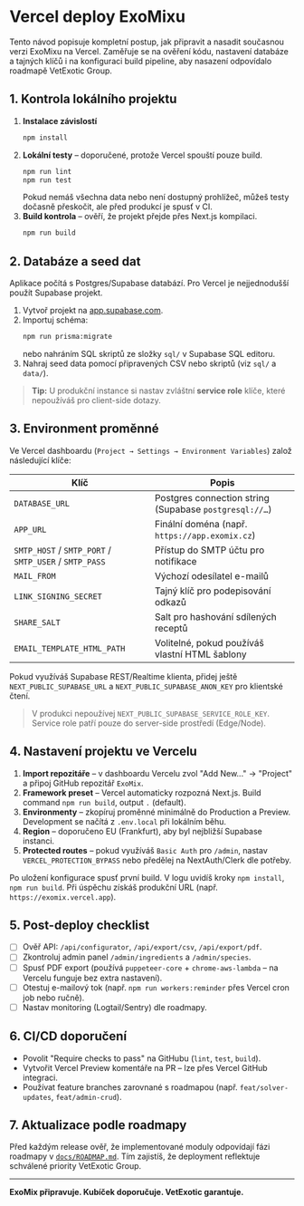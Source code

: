# Vercel deploy ExoMixu

Tento návod popisuje kompletní postup, jak připravit a nasadit současnou verzi ExoMixu na Vercel. Zaměřuje se na ověření kódu, nastavení databáze a tajných klíčů i na konfiguraci build pipeline, aby nasazení odpovídalo roadmapě VetExotic Group.

## 1. Kontrola lokálního projektu

1. **Instalace závislostí**
   ```bash
   npm install
   ```
2. **Lokální testy** – doporučené, protože Vercel spouští pouze build.
   ```bash
   npm run lint
   npm run test
   ```
   Pokud nemáš všechna data nebo není dostupný prohlížeč, můžeš testy dočasně přeskočit, ale před produkcí je spusť v CI.
3. **Build kontrola** – ověří, že projekt přejde přes Next.js kompilaci.
   ```bash
   npm run build
   ```

## 2. Databáze a seed dat

Aplikace počítá s Postgres/Supabase databází. Pro Vercel je nejjednodušší použít Supabase projekt.

1. Vytvoř projekt na [app.supabase.com](https://app.supabase.com/).
2. Importuj schéma:
   ```bash
   npm run prisma:migrate
   ```
   nebo nahráním SQL skriptů ze složky `sql/` v Supabase SQL editoru.
3. Nahraj seed data pomocí připravených CSV nebo skriptů (viz `sql/` a `data/`).

> **Tip:** U produkční instance si nastav zvláštní **service role** klíče, které nepoužíváš pro client-side dotazy.

## 3. Environment proměnné

Ve Vercel dashboardu (`Project → Settings → Environment Variables`) založ následující klíče:

| Klíč | Popis |
| --- | --- |
| `DATABASE_URL` | Postgres connection string (Supabase `postgresql://…`) |
| `APP_URL` | Finální doména (např. `https://app.exomix.cz`) |
| `SMTP_HOST` / `SMTP_PORT` / `SMTP_USER` / `SMTP_PASS` | Přístup do SMTP účtu pro notifikace |
| `MAIL_FROM` | Výchozí odesílatel e-mailů |
| `LINK_SIGNING_SECRET` | Tajný klíč pro podepisování odkazů |
| `SHARE_SALT` | Salt pro hashování sdílených receptů |
| `EMAIL_TEMPLATE_HTML_PATH` | Volitelné, pokud používáš vlastní HTML šablony |

Pokud využíváš Supabase REST/Realtime klienta, přidej ještě `NEXT_PUBLIC_SUPABASE_URL` a `NEXT_PUBLIC_SUPABASE_ANON_KEY` pro klientské čtení.

> V produkci nepoužívej `NEXT_PUBLIC_SUPABASE_SERVICE_ROLE_KEY`. Service role patří pouze do server-side prostředí (Edge/Node).

## 4. Nastavení projektu ve Vercelu

1. **Import repozitáře** – v dashboardu Vercelu zvol "Add New..." → "Project" a připoj GitHub repozitář `ExoMix`.
2. **Framework preset** – Vercel automaticky rozpozná Next.js. Build command `npm run build`, output `.` (default).
3. **Environmenty** – zkopíruj proměnné minimálně do Production a Preview. Development se načítá z `.env.local` při lokálním běhu.
4. **Region** – doporučeno EU (Frankfurt), aby byl nejbližší Supabase instanci.
5. **Protected routes** – pokud využíváš `Basic Auth` pro `/admin`, nastav `VERCEL_PROTECTION_BYPASS` nebo předělej na NextAuth/Clerk dle potřeby.

Po uložení konfigurace spusť první build. V logu uvidíš kroky `npm install`, `npm run build`. Při úspěchu získáš produkční URL (např. `https://exomix.vercel.app`).

## 5. Post-deploy checklist

- [ ] Ověř API: `/api/configurator`, `/api/export/csv`, `/api/export/pdf`.
- [ ] Zkontroluj admin panel `/admin/ingredients` a `/admin/species`.
- [ ] Spusť PDF export (používá `puppeteer-core` + `chrome-aws-lambda` – na Vercelu funguje bez extra nastavení).
- [ ] Otestuj e-mailový tok (např. `npm run workers:reminder` přes Vercel cron job nebo ručně).
- [ ] Nastav monitoring (Logtail/Sentry) dle roadmapy.

## 6. CI/CD doporučení

- Povolit "Require checks to pass" na GitHubu (`lint`, `test`, `build`).
- Vytvořit Vercel Preview komentáře na PR – lze přes Vercel GitHub integraci.
- Používat feature branches zarovnané s roadmapou (např. `feat/solver-updates`, `feat/admin-crud`).

## 7. Aktualizace podle roadmapy

Před každým release ověř, že implementované moduly odpovídají fázi roadmapy v [`docs/ROADMAP.md`](./ROADMAP.md). Tím zajistíš, že deployment reflektuje schválené priority VetExotic Group.

---

**ExoMix připravuje. Kubíček doporučuje. VetExotic garantuje.**
